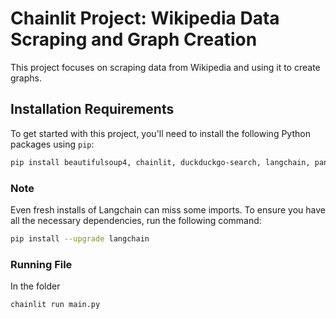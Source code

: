 # Chainlit Project: Wikipedia Data Scraping and Graph Creation

This project focuses on scraping data from Wikipedia and using it to create graphs.

## Installation Requirements

To get started with this project, you'll need to install the following Python packages using `pip`:


```bash
pip install beautifulsoup4, chainlit, duckduckgo-search, langchain, pandas, wikipedia
```

### Note

Even fresh installs of Langchain can miss some imports. To ensure you have all the necessary dependencies, run the following command:

```bash
pip install --upgrade langchain
```

### Running File

In the folder

```bash
chainlit run main.py
```
